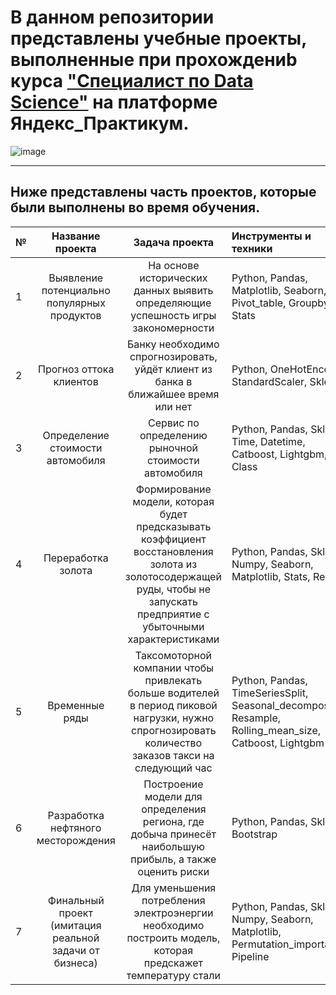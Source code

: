 # В данном репозитории представлены учебные проекты, выполненные при прохождениb курса ["Специалист по Data Science"](https://practicum.yandex.ru/data-scientist/) на платформе Яндекс_Практикум.
![image](https://github.com/Tim-Azat/Yandex_Praktikum/assets/146379567/b5fc6dee-1160-4be5-8597-6ddffbe910a0)
***
## Ниже представлены часть проектов, которые были выполнены во время обучения.

№ | Название проекта | Задача проекта | Инструменты и техники
:--|:------------------:|:------------:|:---------
1 |	Выявление потенциально популярных продуктов	| На основе исторических данных выявить определяющие успешность игры закономерности |	Python, Pandas, Matplotlib, Seaborn, Pivot_table, Groupby, Stats
2	| Прогноз оттока клиентов	| Банку необходимо  спрогнозировать, уйдёт клиент из банка в ближайшее время или нет	| Python, OneHotEncoder, StandardScaler, Sklearn
3	| Определение стоимости автомобиля	| Сервис по определению рыночной стоимости автомобиля	| Python, Pandas, Sklearn, Time, Datetime, Catboost, Lightgbm, Class
4	| Переработка золота	| Формирование модели, которая будет предсказывать коэффициент восстановления золота из золотосодержащей руды, чтобы не запускать предприятие с убыточными характеристиками	| Python, Pandas, Sklearn, Numpy, Seaborn, Matplotlib, Stats, Re
5	| Временные ряды	| Таксомоторной компании чтобы привлекать больше водителей в период пиковой нагрузки, нужно спрогнозировать количество заказов такси на следующий час	| Python, Pandas, TimeSeriesSplit, Seasonal_decompose, Resample, Rolling_mean_size, Catboost, Lightgbm
6	|Разработка нефтяного месторождения	| Построение модели для определения региона, где добыча принесёт наибольшую прибыль, а также оценить риски	| Python, Pandas, Sklearn, Bootstrap
7	| Финальный проект (имитация реальной задачи от бизнеса)	| Для уменьшения потребления электроэнергии необходимо построить модель, которая предскажет температуру стали	| Python, Pandas, Sklearn, Numpy, Seaborn, Matplotlib, Permutation_importance, Pipeline
